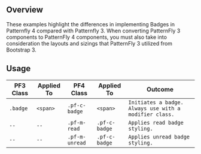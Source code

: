 ## Overview

These examples highlight the differences in implementing Badges in Patternfly 4 compared with Patternfly 3.
When converting PatternFly 3 components to PatternFly 4 components, you must also take into consideration the layouts and sizings that PatternFly 3 utilized from Bootstrap 3.

## Usage

| PF3 Class | Applied To | PF4 Class | Applied To | Outcome |
| -- | -- | -- | -- | -- |
| `.badge` | `<span>` | `.pf-c-badge` | `<span>` | `Initiates a badge. Always use with a modifier class.` |
| `--` | `--` | `.pf-m-read` | `.pf-c-badge` | `Applies read badge styling.` |
| `--` | `--` | `.pf-m-unread` | `.pf-c-badge` | `Applies unread badge styling.` |
